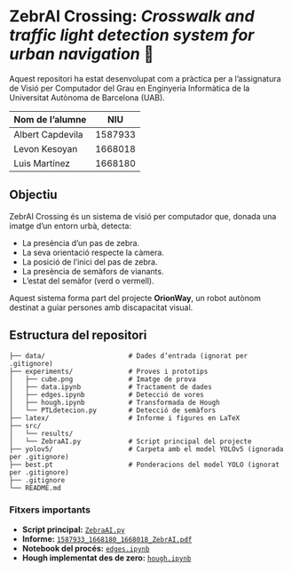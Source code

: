 # ZebrAI Crossing: *Crosswalk and traffic light detection system for urban navigation* 🚦

Aquest repositori ha estat desenvolupat com a pràctica per a l’assignatura de Visió per Computador del Grau en Enginyeria Informàtica de la Universitat Autònoma de Barcelona (UAB).

| Nom de l’alumne  | NIU     |
| ---------------- | ------- |
| Albert Capdevila | 1587933 |
| Levon Kesoyan    | 1668018 |
| Luis Martínez    | 1668180 |

## Objectiu
ZebrAI Crossing és un sistema de visió per computador que, donada una imatge d’un entorn urbà, detecta:
- La presència d’un pas de zebra.
- La seva orientació respecte la càmera.
- La posició de l’inici del pas de zebra.
- La presència de semàfors de vianants.
- L’estat del semàfor (verd o vermell).

Aquest sistema forma part del projecte **OrionWay**, un robot autònom destinat a guiar persones amb discapacitat visual.

## Estructura del repositori

```
├── data/                     # Dades d’entrada (ignorat per .gitignore)
├── experiments/              # Proves i prototips
│   ├── cube.png              # Imatge de prova
│   ├── data.ipynb            # Tractament de dades
│   ├── edges.ipynb           # Detecció de vores
│   ├── hough.ipynb           # Transformada de Hough
│   └── PTLdetecion.py        # Detecció de semàfors
├── latex/                    # Informe i figures en LaTeX
├── src/
│   └── results/
│   └── ZebraAI.py            # Script principal del projecte
├── yolov5/                   # Carpeta amb el model YOLOv5 (ignorada per .gitignore)
├── best.pt                   # Ponderacions del model YOLO (ignorat per .gitignore)
├── .gitignore
└── README.md
```

### Fitxers importants
- **Script principal:** [`ZebraAI.py`](./src/ZebraAI.py)
- **Informe:** [`1587933_1668180_1668018_ZebrAI.pdf`](./latex/1587933_1668180_1668018_ZebrAI.pdf)
- **Notebook del procés:** [`edges.ipynb`](./experiments/edges.ipynb)
- **Hough implementat des de zero:** [`hough.ipynb`](./experiments/hough.ipynb)